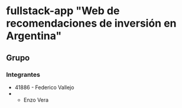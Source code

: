 # fullstack-app "Web de recomendaciones de inversión en Argentina"
## Grupo
### Integrantes 
+ 41886 - Federico Vallejo
+ - Enzo Vera
